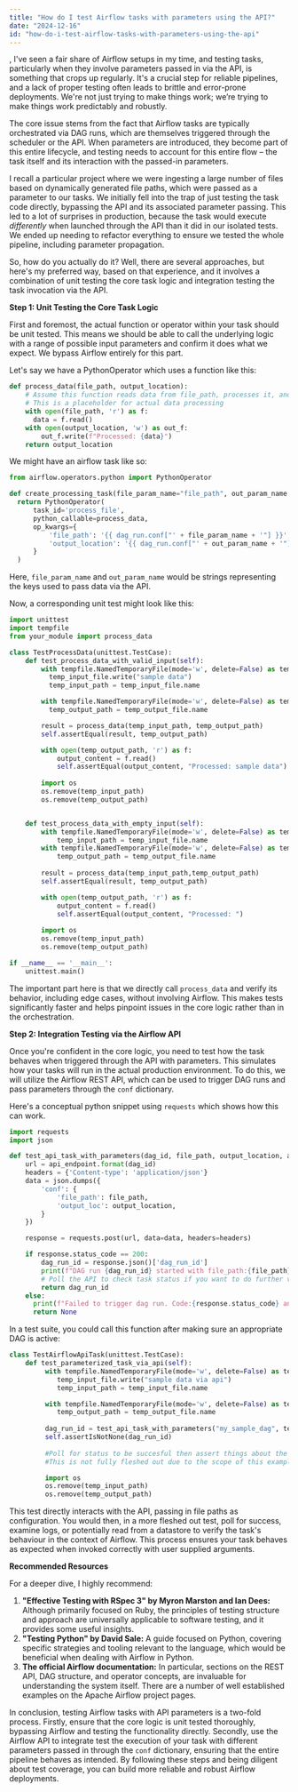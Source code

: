 ```yaml
---
title: "How do I test Airflow tasks with parameters using the API?"
date: "2024-12-16"
id: "how-do-i-test-airflow-tasks-with-parameters-using-the-api"
---
```


,  I've seen a fair share of Airflow setups in my time, and testing tasks, particularly when they involve parameters passed in via the API, is something that crops up regularly. It's a crucial step for reliable pipelines, and a lack of proper testing often leads to brittle and error-prone deployments. We're not just trying to make things work; we’re trying to make things work predictably and robustly.

The core issue stems from the fact that Airflow tasks are typically orchestrated via DAG runs, which are themselves triggered through the scheduler or the API. When parameters are introduced, they become part of this entire lifecycle, and testing needs to account for this entire flow – the task itself and its interaction with the passed-in parameters.

I recall a particular project where we were ingesting a large number of files based on dynamically generated file paths, which were passed as a parameter to our tasks. We initially fell into the trap of just testing the task code directly, bypassing the API and its associated parameter passing. This led to a lot of surprises in production, because the task would execute *differently* when launched through the API than it did in our isolated tests. We ended up needing to refactor everything to ensure we tested the whole pipeline, including parameter propagation.

So, how do you actually do it? Well, there are several approaches, but here's my preferred way, based on that experience, and it involves a combination of unit testing the core task logic and integration testing the task invocation via the API.

**Step 1: Unit Testing the Core Task Logic**

First and foremost, the actual function or operator within your task should be unit tested. This means we should be able to call the underlying logic with a range of possible input parameters and confirm it does what we expect. We bypass Airflow entirely for this part.

Let's say we have a PythonOperator which uses a function like this:

```python
def process_data(file_path, output_location):
    # Assume this function reads data from file_path, processes it, and saves it to output_location
    # This is a placeholder for actual data processing
    with open(file_path, 'r') as f:
      data = f.read()
    with open(output_location, 'w') as out_f:
        out_f.write(f"Processed: {data}")
    return output_location
```

We might have an airflow task like so:

```python
from airflow.operators.python import PythonOperator

def create_processing_task(file_param_name="file_path", out_param_name = "output_loc"):
  return PythonOperator(
      task_id='process_file',
      python_callable=process_data,
      op_kwargs={
          'file_path': '{{ dag_run.conf["' + file_param_name + '"] }}',
          'output_location': '{{ dag_run.conf["' + out_param_name + '"] }}',
      }
  )
```
Here, `file_param_name` and `out_param_name` would be strings representing the keys used to pass data via the API.

Now, a corresponding unit test might look like this:

```python
import unittest
import tempfile
from your_module import process_data

class TestProcessData(unittest.TestCase):
    def test_process_data_with_valid_input(self):
        with tempfile.NamedTemporaryFile(mode='w', delete=False) as temp_input_file:
          temp_input_file.write("sample data")
          temp_input_path = temp_input_file.name

        with tempfile.NamedTemporaryFile(mode='w', delete=False) as temp_output_file:
          temp_output_path = temp_output_file.name

        result = process_data(temp_input_path, temp_output_path)
        self.assertEqual(result, temp_output_path)

        with open(temp_output_path, 'r') as f:
            output_content = f.read()
            self.assertEqual(output_content, "Processed: sample data")
    
        import os
        os.remove(temp_input_path)
        os.remove(temp_output_path)


    def test_process_data_with_empty_input(self):
        with tempfile.NamedTemporaryFile(mode='w', delete=False) as temp_input_file:
            temp_input_path = temp_input_file.name
        with tempfile.NamedTemporaryFile(mode='w', delete=False) as temp_output_file:
            temp_output_path = temp_output_file.name
        
        result = process_data(temp_input_path,temp_output_path)
        self.assertEqual(result, temp_output_path)

        with open(temp_output_path, 'r') as f:
            output_content = f.read()
            self.assertEqual(output_content, "Processed: ")
        
        import os
        os.remove(temp_input_path)
        os.remove(temp_output_path)

if __name__ == '__main__':
    unittest.main()
```

The important part here is that we directly call `process_data` and verify its behavior, including edge cases, without involving Airflow. This makes tests significantly faster and helps pinpoint issues in the core logic rather than in the orchestration.

**Step 2: Integration Testing via the Airflow API**

Once you're confident in the core logic, you need to test how the task behaves when triggered through the API with parameters. This simulates how your tasks will run in the actual production environment. To do this, we will utilize the Airflow REST API, which can be used to trigger DAG runs and pass parameters through the `conf` dictionary.

Here's a conceptual python snippet using `requests` which shows how this can work.

```python
import requests
import json

def test_api_task_with_parameters(dag_id, file_path, output_location, api_endpoint="http://localhost:8080/api/v1/dags/{}/dagRuns"):
    url = api_endpoint.format(dag_id)
    headers = {'Content-type': 'application/json'}
    data = json.dumps({
        'conf': {
            'file_path': file_path,
            'output_loc': output_location,
        }
    })

    response = requests.post(url, data=data, headers=headers)

    if response.status_code == 200:
        dag_run_id = response.json()['dag_run_id']
        print(f"DAG run {dag_run_id} started with file_path:{file_path} and output_loc:{output_location}")
        # Poll the API to check task status if you want to do further validations.
        return dag_run_id
    else:
      print(f"Failed to trigger dag run. Code:{response.status_code} and text {response.text}")
      return None
```

In a test suite, you could call this function after making sure an appropriate DAG is active:

```python
class TestAirflowApiTask(unittest.TestCase):
    def test_parameterized_task_via_api(self):
         with tempfile.NamedTemporaryFile(mode='w', delete=False) as temp_input_file:
            temp_input_file.write("sample data via api")
            temp_input_path = temp_input_file.name

         with tempfile.NamedTemporaryFile(mode='w', delete=False) as temp_output_file:
            temp_output_path = temp_output_file.name
            
         dag_run_id = test_api_task_with_parameters("my_sample_dag", temp_input_path, temp_output_path)
         self.assertIsNotNone(dag_run_id)
         
         #Poll for status to be succesful then assert things about the result of the run. This needs more robust error handling and retries.
         #This is not fully fleshed out due to the scope of this example.

         import os
         os.remove(temp_input_path)
         os.remove(temp_output_path)
```

This test directly interacts with the API, passing in file paths as configuration. You would then, in a more fleshed out test, poll for success, examine logs, or potentially read from a datastore to verify the task's behaviour in the context of Airflow. This process ensures your task behaves as expected when invoked correctly with user supplied arguments.

**Recommended Resources**

For a deeper dive, I highly recommend:

1.  **"Effective Testing with RSpec 3" by Myron Marston and Ian Dees:** Although primarily focused on Ruby, the principles of testing structure and approach are universally applicable to software testing, and it provides some useful insights.
2.  **"Testing Python" by David Sale:** A guide focused on Python, covering specific strategies and tooling relevant to the language, which would be beneficial when dealing with Airflow in Python.
3.  **The official Airflow documentation:** In particular, sections on the REST API, DAG structure, and operator concepts, are invaluable for understanding the system itself. There are a number of well established examples on the Apache Airflow project pages.

In conclusion, testing Airflow tasks with API parameters is a two-fold process. Firstly, ensure that the core logic is unit tested thoroughly, bypassing Airflow and testing the functionality directly. Secondly, use the Airflow API to integrate test the execution of your task with different parameters passed in through the `conf` dictionary, ensuring that the entire pipeline behaves as intended. By following these steps and being diligent about test coverage, you can build more reliable and robust Airflow deployments.
